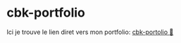 # cbk-portfolio

Ici je trouve le lien diret vers mon portfolio: [cbk-portolio :tada:](cbk-portfolio.com)



